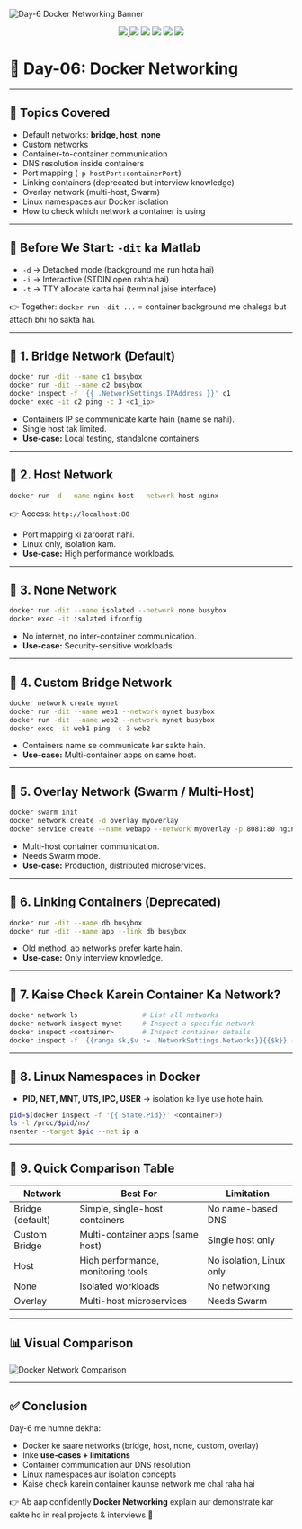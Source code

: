 ![Day-6 Docker Networking Banner](assets/day6-banner.png)

<p align="center">
  <a href="https://www.linkedin.com/in/devopswithdiwana">
    <img src="https://img.shields.io/badge/LinkedIn-Connect-blue?logo=linkedin&style=for-the-badge" />
  </a>
  <img src="https://img.shields.io/badge/Docker-Networking-blue?logo=docker&style=for-the-badge" />
  <img src="https://img.shields.io/badge/Network-Bridge-green?style=for-the-badge" />
  <img src="https://img.shields.io/badge/Network-Host-orange?style=for-the-badge" />
  <img src="https://img.shields.io/badge/Network-None-red?style=for-the-badge" />
  <img src="https://img.shields.io/badge/Network-Overlay-purple?style=for-the-badge" />
</p>

# 📘 Day-06: Docker Networking

---

## 🎯 Topics Covered
- Default networks: **bridge, host, none**
- Custom networks
- Container-to-container communication
- DNS resolution inside containers
- Port mapping (`-p hostPort:containerPort`)
- Linking containers (deprecated but interview knowledge)
- Overlay network (multi-host, Swarm)
- Linux namespaces aur Docker isolation
- How to check which network a container is using

---

## 🔹 Before We Start: `-dit` ka Matlab
- `-d` → Detached mode (background me run hota hai)  
- `-i` → Interactive (STDIN open rahta hai)  
- `-t` → TTY allocate karta hai (terminal jaise interface)  

👉 Together: `docker run -dit ...` = container background me chalega but attach bhi ho sakta hai.

---

## 🔹 1. Bridge Network (Default)
```bash
docker run -dit --name c1 busybox
docker run -dit --name c2 busybox
docker inspect -f '{{ .NetworkSettings.IPAddress }}' c1
docker exec -it c2 ping -c 3 <c1_ip>
```
- Containers IP se communicate karte hain (name se nahi).  
- Single host tak limited.  
- **Use-case:** Local testing, standalone containers.

---

## 🔹 2. Host Network
```bash
docker run -d --name nginx-host --network host nginx
```
👉 Access: `http://localhost:80`  
- Port mapping ki zaroorat nahi.  
- Linux only, isolation kam.  
- **Use-case:** High performance workloads.

---

## 🔹 3. None Network
```bash
docker run -dit --name isolated --network none busybox
docker exec -it isolated ifconfig
```
- No internet, no inter-container communication.  
- **Use-case:** Security-sensitive workloads.

---

## 🔹 4. Custom Bridge Network
```bash
docker network create mynet
docker run -dit --name web1 --network mynet busybox
docker run -dit --name web2 --network mynet busybox
docker exec -it web1 ping -c 3 web2
```
- Containers name se communicate kar sakte hain.  
- **Use-case:** Multi-container apps on same host.

---

## 🔹 5. Overlay Network (Swarm / Multi-Host)
```bash
docker swarm init
docker network create -d overlay myoverlay
docker service create --name webapp --network myoverlay -p 8081:80 nginx
```
- Multi-host container communication.  
- Needs Swarm mode.  
- **Use-case:** Production, distributed microservices.

---

## 🔹 6. Linking Containers (Deprecated)
```bash
docker run -dit --name db busybox
docker run -dit --name app --link db busybox
```
- Old method, ab networks prefer karte hain.  
- **Use-case:** Only interview knowledge.

---

## 🔹 7. Kaise Check Karein Container Ka Network?
```bash
docker network ls                # List all networks
docker network inspect mynet     # Inspect a specific network
docker inspect <container>       # Inspect container details
docker inspect -f '{{range $k,$v := .NetworkSettings.Networks}}{{$k}} -> {{$v.IPAddress}}{{"\n"}}{{end}}' <container>
```

---

## 🔹 8. Linux Namespaces in Docker
- **PID, NET, MNT, UTS, IPC, USER** → isolation ke liye use hote hain.

```bash
pid=$(docker inspect -f '{{.State.Pid}}' <container>)
ls -l /proc/$pid/ns/
nsenter --target $pid --net ip a
```

---

## 🔹 9. Quick Comparison Table

| Network | Best For | Limitation |
|---------|----------|------------|
| Bridge (default) | Simple, single-host containers | No name-based DNS |
| Custom Bridge | Multi-container apps (same host) | Single host only |
| Host | High performance, monitoring tools | No isolation, Linux only |
| None | Isolated workloads | No networking |
| Overlay | Multi-host microservices | Needs Swarm |

---

## 📊 Visual Comparison

![Docker Network Comparison](assets/day6-network-comparison.png)

---

## ✅ Conclusion
Day-6 me humne dekha:  
- Docker ke saare networks (bridge, host, none, custom, overlay)  
- Inke **use-cases + limitations**  
- Container communication aur DNS resolution  
- Linux namespaces aur isolation concepts  
- Kaise check karein container kaunse network me chal raha hai  

👉 Ab aap confidently **Docker Networking** explain aur demonstrate kar sakte ho in real projects & interviews 🚀
